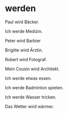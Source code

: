 # werden

Paul wird Bäcker.

Ich werde Medizin.

Peter wird Barbier

Brigitte wird  Ärztin.

Robert wird Fotograf.

Mein Cousin wird Architekt.



Ich werde etwas essen.

Ich werde Badminton spielen.

Ich werde Wasser tricken.

Das Wetter wird wärmer.


